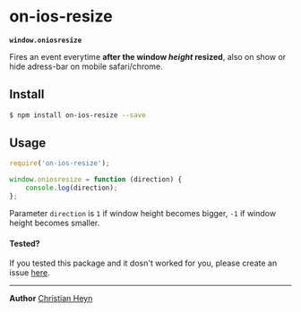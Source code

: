# on-ios-resize
**`window.oniosresize`**

Fires an event everytime **after the window _height_ resized**, also on show or hide adress-bar on mobile safari/chrome.

## Install
```sh
$ npm install on-ios-resize --save
```


## Usage
```js
require('on-ios-resize');

window.oniosresize = function (direction) {
	console.log(direction);
};
```

Parameter `direction` is `1` if window height becomes bigger, `-1` if window height becomes smaller.


#### Tested?
If you tested this package and it dosn't worked for you, please create an issue [here](https://github.com/christianheyn/on-ios-resize/issues).

___

**Author**
[Christian Heyn](https://github.com/christianheyn)
